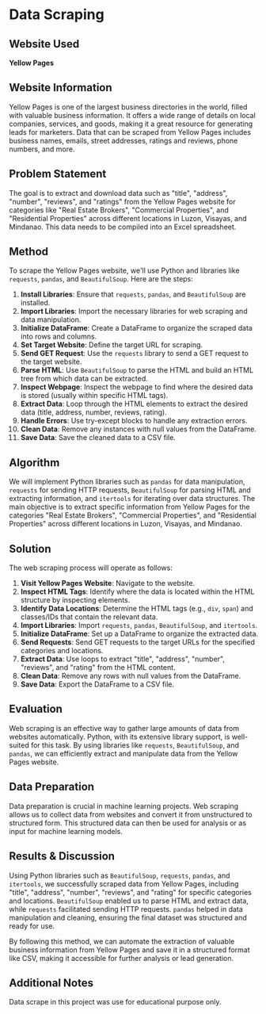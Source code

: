 # Data Scraping

## Website Used
**Yellow Pages**

## Website Information

Yellow Pages is one of the largest business directories in the world, filled with valuable business information. It offers a wide range of details on local companies, services, and goods, making it a great resource for generating leads for marketers. Data that can be scraped from Yellow Pages includes business names, emails, street addresses, ratings and reviews, phone numbers, and more.

## Problem Statement

The goal is to extract and download data such as "title", "address", "number", "reviews", and "ratings" from the Yellow Pages website for categories like "Real Estate Brokers", "Commercial Properties", and "Residential Properties" across different locations in Luzon, Visayas, and Mindanao. This data needs to be compiled into an Excel spreadsheet.

## Method

To scrape the Yellow Pages website, we'll use Python and libraries like `requests`, `pandas`, and `BeautifulSoup`. Here are the steps:

1. **Install Libraries**: Ensure that `requests`, `pandas`, and `BeautifulSoup` are installed.
2. **Import Libraries**: Import the necessary libraries for web scraping and data manipulation.
3. **Initialize DataFrame**: Create a DataFrame to organize the scraped data into rows and columns.
4. **Set Target Website**: Define the target URL for scraping.
5. **Send GET Request**: Use the `requests` library to send a GET request to the target website.
6. **Parse HTML**: Use `BeautifulSoup` to parse the HTML and build an HTML tree from which data can be extracted.
7. **Inspect Webpage**: Inspect the webpage to find where the desired data is stored (usually within specific HTML tags).
8. **Extract Data**: Loop through the HTML elements to extract the desired data (title, address, number, reviews, rating).
9. **Handle Errors**: Use try-except blocks to handle any extraction errors.
10. **Clean Data**: Remove any instances with null values from the DataFrame.
11. **Save Data**: Save the cleaned data to a CSV file.

## Algorithm

We will implement Python libraries such as `pandas` for data manipulation, `requests` for sending HTTP requests, `BeautifulSoup` for parsing HTML and extracting information, and `itertools` for iterating over data structures. The main objective is to extract specific information from Yellow Pages for the categories "Real Estate Brokers", "Commercial Properties", and "Residential Properties" across different locations in Luzon, Visayas, and Mindanao.

## Solution

The web scraping process will operate as follows:

1. **Visit Yellow Pages Website**: Navigate to the website.
2. **Inspect HTML Tags**: Identify where the data is located within the HTML structure by inspecting elements.
3. **Identify Data Locations**: Determine the HTML tags (e.g., `div`, `span`) and classes/IDs that contain the relevant data.
4. **Import Libraries**: Import `requests`, `pandas`, `BeautifulSoup`, and `itertools`.
5. **Initialize DataFrame**: Set up a DataFrame to organize the extracted data.
6. **Send Requests**: Send GET requests to the target URLs for the specified categories and locations.
7. **Extract Data**: Use loops to extract "title", "address", "number", "reviews", and "rating" from the HTML content.
8. **Clean Data**: Remove any rows with null values from the DataFrame.
9. **Save Data**: Export the DataFrame to a CSV file.

## Evaluation

Web scraping is an effective way to gather large amounts of data from websites automatically. Python, with its extensive library support, is well-suited for this task. By using libraries like `requests`, `BeautifulSoup`, and `pandas`, we can efficiently extract and manipulate data from the Yellow Pages website.

## Data Preparation

Data preparation is crucial in machine learning projects. Web scraping allows us to collect data from websites and convert it from unstructured to structured form. This structured data can then be used for analysis or as input for machine learning models.

## Results & Discussion

Using Python libraries such as `BeautifulSoup`, `requests`, `pandas`, and `itertools`, we successfully scraped data from Yellow Pages, including "title", "address", "number", "reviews", and "rating" for specific categories and locations. `BeautifulSoup` enabled us to parse HTML and extract data, while `requests` facilitated sending HTTP requests. `pandas` helped in data manipulation and cleaning, ensuring the final dataset was structured and ready for use.

By following this method, we can automate the extraction of valuable business information from Yellow Pages and save it in a structured format like CSV, making it accessible for further analysis or lead generation.

## Additional Notes

Data scrape in this project was use for educational purpose only.